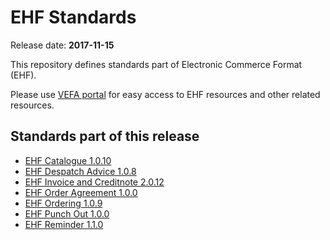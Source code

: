 # EHF Standards

Release date: **2017-11-15**

This repository defines standards part of Electronic Commerce Format (EHF).

Please use [VEFA portal](https://vefa.difi.no/) for easy access to EHF resources and other related resources.


## Standards part of this release

* [EHF Catalogue 1.0.10](https://vefa.difi.no/ehf/standard/ehf-catalogue-1.0.10/)
* [EHF Despatch Advice 1.0.8](https://vefa.difi.no/ehf/standard/ehf-despatch-advice-1.0.8/)
* [EHF Invoice and Creditnote 2.0.12](https://vefa.difi.no/ehf/standard/ehf-invoice-and-creditnote-2.0.12/)
* [EHF Order Agreement 1.0.0](https://vefa.difi.no/ehf/standard/ehf-order-agreement-1.0.0/)
* [EHF Ordering 1.0.9](https://vefa.difi.no/ehf/standard/ehf-ordering-1.0.9/)
* [EHF Punch Out 1.0.0](https://vefa.difi.no/ehf/standard/ehf-punch-out-1.0.0/)
* [EHF Reminder 1.1.0](https://vefa.difi.no/ehf/standard/ehf-reminder-1.1.0/)
